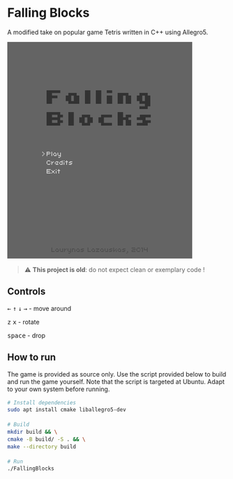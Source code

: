 # Falling Blocks

A modified take on popular game Tetris written in C++ using Allegro5.

![game play depiction](img/gameplay.gif)

> :warning: **This project is old**: do not expect clean or exemplary code !

## Controls
<kbd>←</kbd> <kbd>↑</kbd> <kbd>↓</kbd> <kbd>→</kbd> - move around

<kbd>z</kbd> <kbd>x</kbd> - rotate

<kbd>space</kbd> - drop

## How to run

The game is provided as source only. Use the script provided below to build and run the game yourself. Note that the script is targeted at Ubuntu. Adapt to your own system before running.

```bash
# Install dependencies
sudo apt install cmake liballegro5-dev

# Build
mkdir build && \
cmake -B build/ -S . && \
make --directory build

# Run
./FallingBlocks
```

